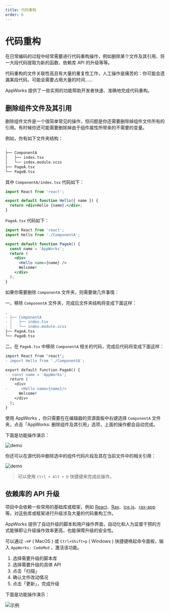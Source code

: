 ```yaml
---
title: 代码重构
order: 6
---
```


# 代码重构

在日常编码的过程中经常需要进行代码重构操作，例如删除某个文件及其引用、将一大段代码提取为新的函数、依赖库 API 的升级等等。

代码重构的文件关联性高且有大量的重复性工作，人工操作是痛苦的：你可能会遗漏某段代码，可能会需要占用大量的时间……

AppWorks 提供了一些实用的功能帮助开发者快速、准确地完成代码重构。

## 删除组件文件及其引用

删除组件文件是一个很简单常见的操作，但问题是你还需要删除掉组件文件所有的引用。有时候你还可能需要删除掉由于组件属性所带来的不需要的变量。

例如，你有如下文件夹结构：

```bash
.
├── ComponentA
│   ├── index.tsx
│   └── index.module.scss
├── PageA.tsx
└── PageB.tsx
```

其中 `ComponentA/index.tsx` 代码如下：

```jsx
import React from 'react';

export default function Hello({ name }) {
  return <div>Hello {name}.</div>;
}
```

`PageA.tsx` 代码如下：

```jsx
import React from 'react';
import Hello from './ComponentA';

export default function PageA() {
  const name = 'AppWorks';
  return (
    <div>
      <Hello name={name} />
      Welcome!
    </div>
  );
}
```

如果你需要删除 `ComponentA` 文件夹，则需要做几件事情：

一，移除 `ComponentA` 文件夹，完成后文件夹结构将变成下面这样：

```diff
.
- ├── ComponentA
- │   ├── index.tsx
- │   └── index.module.scss
├── PageA.tsx
└── PageB.tsx
```

二，在 `PageA.tsx` 中移除 `ComponentA` 相关的代码，完成后代码将变成下面这样：

```diff
import React from 'react';
- import Hello from './ComponentA';

export default function PageA() {
-  const name = 'AppWorks';
  return (
    <div>
-      <Hello name={name}/>
      Welcome!
    </div>
  );
}
```

使用 AppWorks ，你只需要在在编辑器的资源面板中右键选择 `ComponentA` 文件夹，点击「AppWorks: 删除组件及其引用」选项，上面的操作都会自动完成。

下面是功能操作演示：

![demo](https://img.alicdn.com/imgextra/i3/O1CN01y9OwfE2A20EgTpwgp_!!6000000008144-1-tps-2048-1536.gif)

你还可以在源代码中删除选中的组件代码片段及其在当前文件中的相关引用：

![demo](https://img.alicdn.com/imgextra/i2/O1CN01EaBkxu1mHzHWbjMss_!!6000000004930-1-tps-2048-1536.gif)

> 可以使用 `Ctrl + Alt + D` 快捷键来完成此操作。

## 依赖库的 API 升级

项目中会依赖一些常用的基础库或框架，例如 [React](http://github.com/facebook/react)、[Rax](http://github.com/alibaba/rax)、[ice.js](http://github.com/alibaba/ice)、[rax-app](https://github.com/raxjs/rax-app) 等。对这些库或框架进行升级涉及大量的代码重构工作。

AppWorks 提供了自动升级的脚本和用户操作界面，自动化和人为监督干预的方式能够即让升级操作效率更高，也能保障升级的安全性。

可以通过 `⇧⌘P` ( MacOS ) 或 `Ctrl+Shift+p` ( Windows ) 快捷键唤起命令面板，输入 `AppWorks: CodeMod` ，激活该功能。

1. 选择需要升级的脚本库
2. 选择需要升级的具体 API
3. 点击「扫描」
4. 确认文件改动情况
5. 点击「更新」，完成升级

下面是功能操作演示：

![示例](https://img.alicdn.com/imgextra/i2/O1CN010cWCws22u21x1KNkv_!!6000000007179-1-tps-1446-906.gif)

